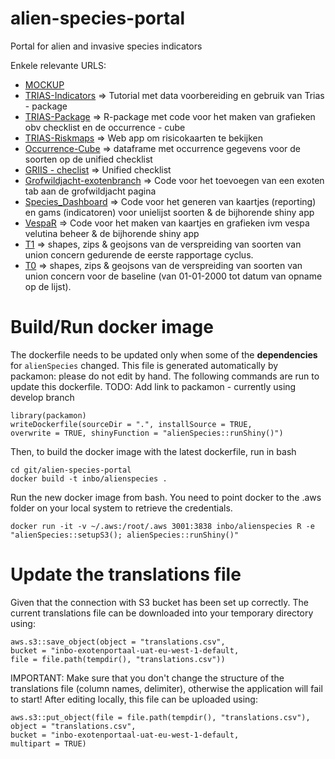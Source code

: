# alien-species-portal
Portal for alien and invasive species indicators

Enkele relevante URLS:
- [MOCKUP](https://docs.google.com/presentation/d/1-ejJsMfjYXXkaR_6YBeylYouPuT0a6vsJAVW4nY9z1U/edit?usp=sharing)
- [TRIAS-Indicators](https://trias-project.github.io/indicators/) => Tutorial met data voorbereiding en gebruik van Trias - package
- [TRIAS-Package](https://github.com/trias-project/trias) => R-package met code voor het maken van grafieken obv checklist en de occurrence - cube
- [TRIAS-Riskmaps](https://trias-project.github.io/risk-maps/) => Web app om risicokaarten te bekijken 
- [Occurrence-Cube](https://raw.githubusercontent.com/trias-project/occ-cube-alien/master/data/processed/be_alientaxa_cube.csv) => dataframe met occurrence gegevens voor de soorten op de unified checklist
- [GRIIS - checlist](https://www.gbif.org/dataset/6d9e952f-948c-4483-9807-575348147c7e) => Unified checklist
- [Grofwildjacht-exotenbranch](https://github.com/inbo/reporting-rshiny-grofwildjacht/tree/exoten) => Code voor het toevoegen van een exoten tab aan de grofwildjacht pagina
- [Species_Dashboard](https://github.com/inbo/IAS_Species_Dashboard) => Code voor het generen van kaartjes (reporting) en gams (indicatoren) voor unielijst soorten & de bijhorende shiny app
- [VespaR](https://github.com/inbo/vespaR) => Code voor het maken van kaartjes en grafieken ivm vespa velutina beheer & de bijhorende shiny app
- [T1](https://zenodo.org/record/3060173#.YaEEmdBKiUm) => shapes, zips & geojsons van de verspreiding van soorten van union concern gedurende de eerste rapportage cyclus.
- [T0](https://zenodo.org/record/3835756#.YaEE4NBKiUm) => shapes, zips & geojsons van de verspreiding van soorten van union concern voor de baseline (van 01-01-2000 tot datum van opname op de lijst).


# Build/Run docker image

The dockerfile needs to be updated only when some of the **dependencies** for `alienSpecies` changed.
This file is generated automatically by packamon: please do not edit by hand. 
The following commands are run to update this dockerfile.
TODO: Add link to packamon - currently using develop branch

```
library(packamon)
writeDockerfile(sourceDir = ".", installSource = TRUE,
overwrite = TRUE, shinyFunction = "alienSpecies::runShiny()")
```

Then, to build the docker image with the latest dockerfile, run in bash

```
cd git/alien-species-portal
docker build -t inbo/alienspecies .
```

Run the new docker image from bash. You need to point docker to the .aws folder on your local system to retrieve the credentials.

```
docker run -it -v ~/.aws:/root/.aws 3001:3838 inbo/alienspecies R -e "alienSpecies::setupS3(); alienSpecies::runShiny()" 
```


# Update the translations file

Given that the connection with S3 bucket has been set up correctly.
The current translations file can be downloaded into your temporary directory using:

```
aws.s3::save_object(object = "translations.csv", 
bucket = "inbo-exotenportaal-uat-eu-west-1-default, 
file = file.path(tempdir(), "translations.csv"))
```

IMPORTANT: Make sure that you don't change the structure of the translations file (column names, delimiter), otherwise the application will fail to start!
After editing locally, this file can be uploaded using:

```
aws.s3::put_object(file = file.path(tempdir(), "translations.csv"), object = "translations.csv",
bucket = "inbo-exotenportaal-uat-eu-west-1-default, 
multipart = TRUE)
```
